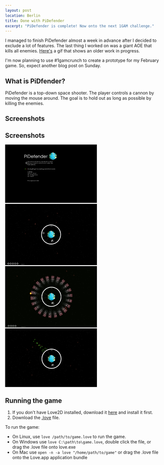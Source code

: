 ```yaml
---
layout: post
location: Berlin
title: Done with PiDefender
excerpt: "PiDefender is complete! Now onto the next 1GAM challenge."
---
```


I managed to finish PiDefender almost a week in advance after I decided to exclude a lot of features. The last thing I worked on was a giant AOE that kills all enemies. [Here's](/assets/images/posts/2013-01-25-done-with-pidefender/pidefender-wip.gif) a gif that shows an older work in progress. 

I'm now planning to use #1gamcrunch to create a prototype for my February game. So, expect another blog post on Sunday.

## What is PiDfender? ##
PiDefender is a top-down space shooter. The player controls a cannon by moving the mouse around. The goal is to hold out as long as possible by killing the enemies. 

## Screenshots ##

<h2 id="screenshot">Screenshots</h2>
<div class="row">
  <div class="col-md-6">
    <a href="/assets/images/portfolio/pidefender/pidefender-1.png" class="thumbnail">
      <img src="/assets/images/portfolio/pidefender/pidefender-1.png" alt="screenshot" width="300" />
    </a>
  </div>
  <div class="col-md-6">
    <a href="/assets/images/portfolio/pidefender/pidefender-2.png" class="thumbnail">
      <img src="/assets/images/portfolio/pidefender/pidefender-2.png" alt="screenshot" width="300" />
    </a>
  </div>
</div>
<div class="row">
    <div class="col-md-6">
      <a href="/assets/images/portfolio/pidefender/pidefender-3.png" class="thumbnail">
        <img src="/assets/images/portfolio/pidefender/pidefender-3.png" alt="screenshot" width="300" />
      </a>
    </div>
    <div class="col-md-6">
      <a href="/assets/images/portfolio/pidefender/pidefender-4.png" class="thumbnail">
        <img src="/assets/images/portfolio/pidefender/pidefender-4.png" alt="screenshot" width="300" />
      </a>
    </div>
</div>

## Running the game ##
1. If you don't have Love2D installed, download it [here](http://love2d.org/) and install it first.
2. Download the [.love](/assets/dl/1GAM/Jan/PiDefender-Final.love) file.

To run the game:

 * On Linux, use `love /path/to/game.love` to run the game.
 * On Windows use `love C:\path\to\game.love`, double click the file, or drag the .love file onto love.exe
 * On Mac use `open -n -a love "/home/path/to/game"` or drag the .love file onto the Love.app application bundle
